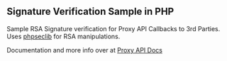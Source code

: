 ## Signature Verification Sample in PHP

Sample RSA Signature verification for Proxy API Callbacks to 3rd Parties. Uses [phpseclib](http://phpseclib.sourceforge.net/rsa/intro.html) for RSA manipulations.

Documentation and more info over at [Proxy API Docs](https://docs.proxyapi.co.ke/v1/#callback_verification)
